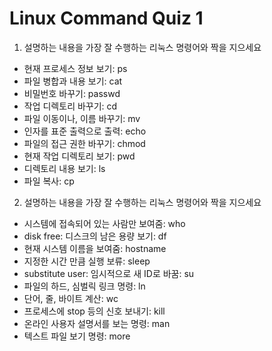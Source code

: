 # Linux Command Quiz 1

1. 설명하는 내용을 가장 잘 수행하는 리눅스 명령어와 짝을 지으세요
- 현재 프로세스 정보 보기: ps
- 파일 병합과 내용 보기: cat
- 비밀번호 바꾸기: passwd
- 작업 디렉토리 바꾸기: cd
- 파일 이동이나, 이름 바꾸기: mv 
- 인자를 표준 출력으로 출력: echo
- 파일의 접근 권한 바꾸기: chmod
- 현재 작업 디렉토리 보기: pwd
- 디렉토리 내용 보기: ls
- 파일 복사: cp

2. 설명하는 내용을 가장 잘 수행하는 리눅스 명령어와 짝을 지으세요
- 시스템에 접속되어 있는 사람만 보여줌: who
- disk free: 디스크의 남은 용량 보기: df
- 현재 시스템 이름을 보여줌: hostname
- 지정한 시간 만큼 실행 보류: sleep
- substitute user: 임시적으로 새 ID로 바꿈: su
- 파일의 하드, 심벌릭 링크 명령: ln
- 단어, 줄, 바이트 계산: wc
- 프로세스에 stop 등의 신호 보내기: kill
- 온라인 사용자 설명서를 보는 명령: man
- 텍스트 파일 보기 명령: more